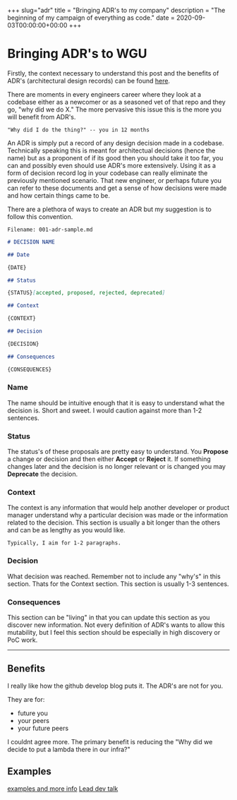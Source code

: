 +++
slug="adr"
title = "Bringing ADR's to my company"
description = "The beginning of my campaign of everything as code."
date = 2020-09-03T00:00:00+00:00
+++

# Bringing ADR's to WGU

Firstly, the context necessary to understand this post and the benefits of
ADR's (architectural design records) can be found 
[here](https://github.blog/2020-08-13-why-write-adrs/).

There are moments in every engineers career where they look at a codebase 
either as a newcomer or as a seasoned vet of that repo and they go, "why did
we do X." The more pervasive this issue this is the more you will benefit from
ADR's.

    "Why did I do the thing?" -- you in 12 months

An ADR is simply put a record of any design decision made in a codebase. Technically
speaking this is meant for architectual decisions (hence the name) but as a proponent 
of if its good then you should take it too far, you can and possibly even should use ADR's
more extensively. Using it as a form of decision record log in your codebase can really 
eliminate the previously mentioned scenario. That new engineer, or perhaps future you 
can refer to these documents and get a sense of how decisions were made and how certain 
things came to be.

There are a plethora of ways to create an ADR but my suggestion is to follow this convention.

    Filename: 001-adr-sample.md
```markdown
# DECISION NAME

## Date

{DATE}

## Status

{STATUS}[accepted, proposed, rejected, deprecated]

## Context

{CONTEXT}

## Decision

{DECISION}

## Consequences

{CONSEQUENCES}
```

### Name

The name should be intuitive enough that it is easy to understand what the decision is. 
Short and sweet. I would caution against more than 1-2 sentences. 

### Status

The status's of these proposals are pretty easy to understand.
You **Propose** a change or decision and then either **Accept** or **Reject** it. If something
changes later and the decision is no longer relevant or is changed you may **Deprecate** the 
decision.

### Context

The context is any information that would help another developer or product manager understand 
why a particular decision was made or the information related to the decision. This section is usually
a bit longer than the others and can be as lengthy as you would like.

    Typically, I aim for 1-2 paragraphs.

### Decision

What decision was reached. Remember not to include any "why's" in this section. Thats for the Context section.
This section is usually 1-3 sentences.

### Consequences

This section can be "living" in that you can update this section as you discover new information.
Not every definition of ADR's wants to allow this mutability, but I feel this section should be especially
in high discovery or PoC work.

--- 

## Benefits

I really like how the github develop blog puts it. The ADR's are not for you.

They are for:

- future you
- your peers
- your future peers

I couldnt agree more. The primary benefit is reducing the "Why did we decide to put a lambda there in our infra?"

## Examples

[examples and more info](https://github.com/joelparkerhenderson/architecture_decision_record)
[Lead dev talk](https://www.youtube.com/watch?v=rwfXkSjFhzc)